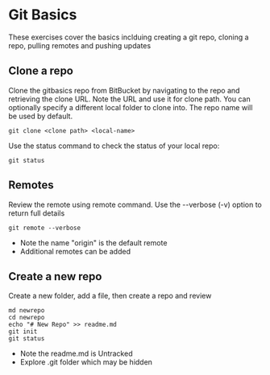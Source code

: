 # Git Basics
These exercises cover the basics inclduing creating a git repo, cloning a repo, pulling remotes and pushing updates


## Clone a repo
Clone the gitbasics repo from BitBucket by navigating to the repo and retrieving the clone URL. Note the URL and use it for clone path. You can optionally specify a different local folder to clone into. The repo name will be used by default.

```
git clone <clone path> <local-name>
```

Use the status command to check the status of your local repo:
```
git status
```


## Remotes

Review the remote using remote command. Use the --verbose (-v) option to return full details
```
git remote --verbose
```
- Note the name "origin" is the default remote
- Additional remotes can be added 


## Create a new repo

Create a new folder, add a file, then create a repo and review 

```
md newrepo
cd newrepo
echo "# New Repo" >> readme.md
git init
git status

```
- Note the readme.md is Untracked
- Explore .git folder which may be hidden

